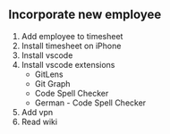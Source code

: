 ## Incorporate new employee
1. Add employee to timesheet
2. Install timesheet on iPhone
3. Install vscode
4. Install vscode extensions
	- GitLens
	- Git Graph
	- Code Spell Checker
	- German - Code Spell Checker
5. Add vpn
6. Read wiki